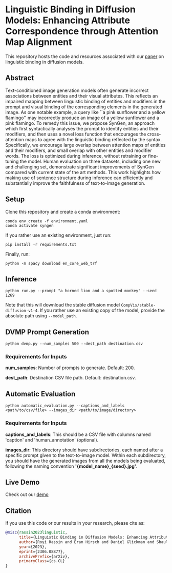 # Linguistic Binding in Diffusion Models: Enhancing Attribute Correspondence through Attention Map Alignment

This repository hosts the code and resources associated with our [paper](https://arxiv.org/abs/2306.08877) on linguistic binding in diffusion models.

## Abstract
Text-conditioned image generation models often generate incorrect associations between entities and their visual attributes. This reflects an impaired mapping between linguistic binding of entities and modifiers in the prompt and visual binding of the corresponding elements in the generated image. As one notable example, a query like ``a pink sunflower and a yellow flamingo'' may incorrectly produce an image of a yellow sunflower and a pink flamingo. To remedy this issue, we propose SynGen, an approach which first syntactically analyses the prompt to identify entities and their modifiers, and then uses a novel loss function that encourages the cross-attention maps to agree with the linguistic binding reflected by the syntax. Specifically, we encourage large overlap between attention maps of entities and their modifiers, and small overlap with other entities and modifier words. The loss is optimized during inference, without retraining or fine-tuning the model. Human evaluation on three datasets, including one new and challenging set, demonstrate significant improvements of SynGen compared with current state of the art methods. This work highlights how making use of sentence structure during inference can efficiently and substantially improve the faithfulness of text-to-image generation.

## Setup
Clone this repository and create a conda environment:
```
conda env create -f environment.yaml
conda activate syngen
```

If you rather use an existing environment, just run:
```
pip install -r requirements.txt
```

Finally, run:
```
python -m spacy download en_core_web_trf
```

## Inference
```
python run.py --prompt "a horned lion and a spotted monkey" --seed 1269
```

Note that this will download the stable diffusion model `CompVis/stable-diffusion-v1-4`. If you rather use an existing copy of the model, provide the absolute path using `--model_path`.

## DVMP Prompt Generation
```
python dvmp.py --num_samples 500 --dest_path destination.csv
```

### Requirements for Inputs
**num_samples**: Number of prompts to generate. Default: 200.

**dest_path**: Destination CSV file path. Default: destination.csv.


## Automatic Evaluation
```
python automatic_evaluation.py --captions_and_labels <path/to/csv/file> --images_dir <path/to/image/directory>
```

### Requirements for Inputs
**captions_and_labels**: This should be a CSV file with columns named 'caption' and 'human_annotation' (optional).

**images_dir**: This directory should have subdirectories, each named after a specific prompt given to the text-to-image model. Within each subdirectory, you should have the generated images from all the models being evaluated, following the naming convention **'{model_name}_{seed}.jpg'**.

## Live Demo

Check out our [demo](https://huggingface.co/spaces/Royir/SynGen)

## Citation

If you use this code or our results in your research, please cite as:

```bibtex
@misc{rassin2023linguistic,
      title={Linguistic Binding in Diffusion Models: Enhancing Attribute Correspondence through Attention Map Alignment}, 
      author={Royi Rassin and Eran Hirsch and Daniel Glickman and Shauli Ravfogel and Yoav Goldberg and Gal Chechik},
      year={2023},
      eprint={2306.08877},
      archivePrefix={arXiv},
      primaryClass={cs.CL}
}


